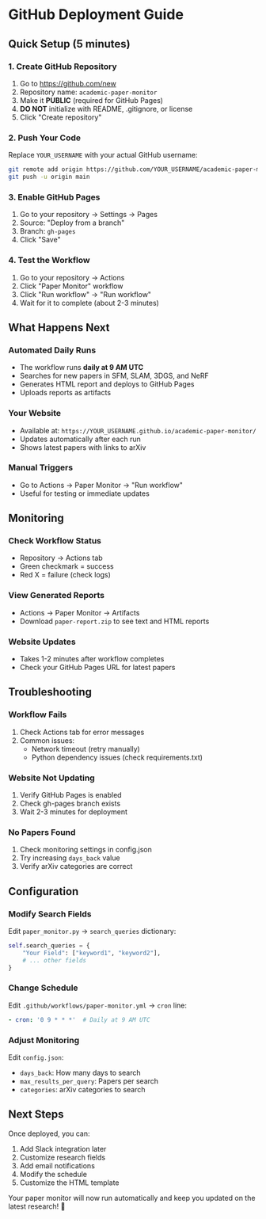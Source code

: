 # GitHub Deployment Guide

## Quick Setup (5 minutes)

### 1. Create GitHub Repository

1. Go to https://github.com/new
2. Repository name: `academic-paper-monitor`
3. Make it **PUBLIC** (required for GitHub Pages)
4. **DO NOT** initialize with README, .gitignore, or license
5. Click "Create repository"

### 2. Push Your Code

Replace `YOUR_USERNAME` with your actual GitHub username:

```bash
git remote add origin https://github.com/YOUR_USERNAME/academic-paper-monitor.git
git push -u origin main
```

### 3. Enable GitHub Pages

1. Go to your repository → Settings → Pages
2. Source: "Deploy from a branch"
3. Branch: `gh-pages`
4. Click "Save"

### 4. Test the Workflow

1. Go to your repository → Actions
2. Click "Paper Monitor" workflow
3. Click "Run workflow" → "Run workflow"
4. Wait for it to complete (about 2-3 minutes)

## What Happens Next

### Automated Daily Runs
- The workflow runs **daily at 9 AM UTC**
- Searches for new papers in SFM, SLAM, 3DGS, and NeRF
- Generates HTML report and deploys to GitHub Pages
- Uploads reports as artifacts

### Your Website
- Available at: `https://YOUR_USERNAME.github.io/academic-paper-monitor/`
- Updates automatically after each run
- Shows latest papers with links to arXiv

### Manual Triggers
- Go to Actions → Paper Monitor → "Run workflow"
- Useful for testing or immediate updates

## Monitoring

### Check Workflow Status
- Repository → Actions tab
- Green checkmark = success
- Red X = failure (check logs)

### View Generated Reports
- Actions → Paper Monitor → Artifacts
- Download `paper-report.zip` to see text and HTML reports

### Website Updates
- Takes 1-2 minutes after workflow completes
- Check your GitHub Pages URL for latest papers

## Troubleshooting

### Workflow Fails
1. Check Actions tab for error messages
2. Common issues:
   - Network timeout (retry manually)
   - Python dependency issues (check requirements.txt)

### Website Not Updating
1. Verify GitHub Pages is enabled
2. Check gh-pages branch exists
3. Wait 2-3 minutes for deployment

### No Papers Found
1. Check monitoring settings in config.json
2. Try increasing `days_back` value
3. Verify arXiv categories are correct

## Configuration

### Modify Search Fields
Edit `paper_monitor.py` → `search_queries` dictionary:

```python
self.search_queries = {
    "Your Field": ["keyword1", "keyword2"],
    # ... other fields
}
```

### Change Schedule
Edit `.github/workflows/paper-monitor.yml` → `cron` line:

```yaml
- cron: '0 9 * * *'  # Daily at 9 AM UTC
```

### Adjust Monitoring
Edit `config.json`:
- `days_back`: How many days to search
- `max_results_per_query`: Papers per search
- `categories`: arXiv categories to search

## Next Steps

Once deployed, you can:
1. Add Slack integration later
2. Customize research fields
3. Add email notifications
4. Modify the schedule
5. Customize the HTML template

Your paper monitor will now run automatically and keep you updated on the latest research! 🎉 